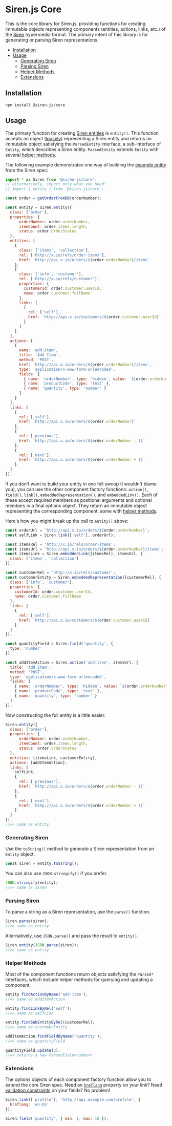 # Siren.js Core

This is the core library for Siren.js, providing functions for creating
immutable objects representing components (entities, actions, links, etc.) of
the [Siren][siren] hypermedia format. The primary intent of this library is for
generating or parsing Siren representations.

[siren]: https://github.com/kevinswiber/siren

* [Installation](#installation)
* [Usage](#usage)
  * [Generating Siren](#generating-siren)
  * [Parsing Siren](#parsing-siren)
  * [Helper Methods](#helper-methods)
  * [Extensions](#extensions)

## Installation

```text
npm install @siren-js/core
```

## Usage

The primary function for creating [Siren entities][siren-entity] is `entity()`.
This function accepts an object ([loosely](#robustness)) representing a Siren
entity and returns an immutable object satisfying the `ParsedEntity` interface,
a sub-interface of `Entity`, which describes a Siren entity. `ParsedEntity`
extends `Entity` with several [helper methods](#helper-methods).

[siren-entity]: https://github.com/kevinswiber/siren#entity

The following example demonstrates one way of building the
[example entity][siren-example] from the Siren spec:

[siren-example]: https://github.com/kevinswiber/siren#example

```js
import * as Siren from '@siren-js/core';
// alternatively, import only what you need:
// import { entity } from `@siren-js/core`;

const order = getOrderFromDB(orderNumber);

const entity = Siren.entity({
  class: ['order'],
  properties: {
      orderNumber: order.orderNumber,
      itemCount: order.items.length,
      status: order.orderStatus
  },
  entities: [
    {
      class: ['items', 'collection'],
      rel: ['http://x.io/rels/order-items'],
      href: `http://api.x.io/orders/${order.orderNumber}/items`
    },
    {
      class: ['info', 'customer'],
      rel: ['http://x.io/rels/customer'],
      properties: {
        customerId: order.customer.userId,
        name: order.customer.fullName
      },
      links: [
        {
          rel: ['self'],
          href: `http://api.x.io/customers/${order.customer.userId}`
        }
      ]
    }
  ],
  actions: [
    {
      name: 'add-item',
      title: 'Add Item',
      method: 'POST',
      href: `http://api.x.io/orders/${order.orderNumber}/items`,
      type: 'application/x-www-form-urlencoded',
      fields: [
        { name: 'orderNumber', type: 'hidden', value: `${order.orderNumber}` },
        { name: 'productCode', type: 'text' },
        { name: 'quantity', type: 'number' }
      ]
    }
  ],
  links: [
    {
      rel: ['self'],
      href: `http://api.x.io/orders/${order.orderNumber}`
    },
    {
      rel: ['previous'],
      href: `http://api.x.io/orders/${order.orderNumber - 1}`
    },
    {
      rel: ['next'],
      href: `http://api.x.io/orders/${order.orderNumber + 1}`
    }
  ]
});
```

If you don't want to build your entity in one fell swoop (I wouldn't blame you),
you can use the other component factory functions: `action()`, `field()`,
`link()`, `embeddedRepresentation()`, and `embeddedLink()`. Each of these accept
required members as positional arguments and optional members in a final options
object. They return an immutable object representing the corresponding
component, some with [helper methods](#helper-methods).

Here's how you might break up the call to `entity()` above:

```js
const orderUrl = `http://api.x.io/orders/${order.orderNumber}`;
const selfLink = Siren.link(['self'], orderUrl);

const itemsRel = 'http://x.io/rels/order-items';
const itemsUrl = `http://api.x.io/orders/${order.orderNumber}/items`;
const itemsLink = Siren.embeddedLink([itemsRel], itemsUrl, {
  class: ['items', 'collection']
});

const customerRel = 'http://x.io/rels/customer';
const customerEntity = Siren.embeddedRepresentation([customerRel], {
  class: ['info', 'customer'],
  properties: {
    customerId: order.customer.userId,
    name: order.customer.fullName
  },
  links: [
    {
      rel: ['self'],
      href: `http://api.x.io/customers/${order.customer.userId}`
    }
  ]
});

const quantityField = Siren.field('quantity', {
  type: 'number'
});

const addItemAction = Siren.action('add-item', itemsUrl, {
  title: 'Add Item',
  method: 'POST',
  type: 'application/x-www-form-urlencoded',
  fields: [
    { name: 'orderNumber', type: 'hidden', value: `${order.orderNumber}` },
    { name: 'productCode', type: 'text' },
    { name: 'quantity', type: 'number' }
  ]
});
```

Now constructing the full entity is a little easier.

```js
Siren.entity({
  class: ['order'],
  properties: {
      orderNumber: order.orderNumber,
      itemCount: order.items.length,
      status: order.orderStatus
  },
  entities: [itemsLink, customerEntity],
  actions: [addItemAction],
  links: [
    selfLink,
    {
      rel: ['previous'],
      href: `http://api.x.io/orders/${order.orderNumber - 1}`
    },
    {
      rel: ['next'],
      href: `http://api.x.io/orders/${order.orderNumber + 1}`
    }
  ]
});
//=> same as entity
```

### Generating Siren

Use the `toString()` method to generate a Siren representation from an `Entity`
object.

```js
const siren = entity.toString();
```

You can also use `JSON.stringify()` if you prefer.

```js
JSON.stringify(entity);
//=> same as siren
```

### Parsing Siren

To parse a string as a Siren representation, use the `parse()` function.

```js
Siren.parse(siren);
//=> same as entity
```

Alternatively, use `JSON.parse()` and pass the result to `entity()`.

```js
Siren.entity(JSON.parse(siren));
//=> same as entity
```

### Helper Methods

Most of the component functions return objects satisfying the `Parsed*`
interfaces, which include helper methods for querying and updating a component.

```js
entity.findActionByName('add-item');
//=> same as addItemAction

entity.findLinkByRel('self');
//=> same as selfLink

entity.findSubEntityByRel(customerRel);
//=> same as customerEntity

addItemAction.findFieldByName('quantity');
//=> same as quantityField

quantityField.update(3);
//=> returns a new ParsedField<number>
```

### Extensions

The options objects of each component factory function allow you to extend the
core Siren spec. Need an [`hreflang`][rfc8288-3.4.1] property on your link? Need
[validation constraints][hc] on your fields? No problem!

[hc]: https://html.spec.whatwg.org/multipage/form-control-infrastructure.html#constraints
[rfc8288-3.4.1]: https://tools.ietf.org/html/rfc8288#section-3.4.1

```js
Siren.link(['profile'], 'http://api.example.com/profile', {
  hreflang: 'en-US'
});

Siren.field('quantity', { min: 1, max: 10 });
```

